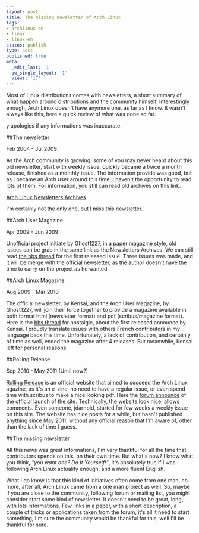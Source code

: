 ```yaml
---
layout: post
title: The missing newsletter of Arch Linux
tags:
- archlinux-en
- linux
- linux-en
status: publish
type: post
published: true
meta:
  _edit_last: '1'
  pw_single_layout: '1'
  views: '17'
---
```

Most of Linux distributions comes with newsletters, a short summary of what
happen around distributions and the community himself. Interestingly
enough, Arch Linux doesn't have anymore one, as far as I know. It wasn't always like
this, here a quick review of what was done so far.

y apologies if any informations was inaccurate.

##The newsletter

Feb 2004 - Jul 2009

As the Arch community is growing, some of you may never heard about this old
newsletter, start with weekly issue, quickly became a twice a month release,
finished as a monthly issue. The information provide was good, but as I became
an Arch user around this time, I haven't the opportunity to read lots of them.
For information, you still can read old archives on this link.

[Arch Linux Newsletters Archives][1]

I'm certainly not the only one, but I miss this newsletter.

##Arch User Magazine

Apr 2009 - Jun 2009

Unofficial project initiate by Ghost1227, in a paper magazine style, old issues can be
grab in the same link as the Newsletters Archives. We can still read [the
bbs thread][2] for the first released issue. Three issues was made, and it will be
merge with the official newsletter, as the author doesn't have the time to
carry on the project as he wanted.

##Arch Linux Magazine

Aug 2009 - Mar 2010

The official newsletter, by Kensai, and the Arch User Magazine, by Ghost1227,
will join their force together to provide a magazine available in both format
html (newsletter format) and pdf (scribus/magazine format). Here is the [bbs
thread][3] for nostalgic, about the first released announce by Kensai. I
proudly translate issues with others French contributors in my language back this time.
Unfortunately, a lack of contribution, and certainly of time as well, ended the
magazine after 4 releases. But meanwhile, Kensai left for personal reasons.

##Rolling Release

Sep 2010 - May 2011 (Until now?)

[Rolling Release][4] is an official website that aimed to succeed the Arch Linux
agazine, as it's an e-zine, no need to have a regular issue, or even spend
time with scribus to make a nice looking pdf. Here the [forum announce][5] of the
official launch of the site. Technically, the website look nice, allows
comments. Even someone, jdarnold,  started for few weeks a weekly issue on this
site. The website has nice posts for a while, but hasn't published anything
since May 2011, without any official reason that I'm aware of, other than the lack
of time I guess.

##The missing newsletter

All this news was great informations, I'm very thankful for all the time that
contributors spends on this, on their own time. But what's now? I know what you
think, *"you want one? Do It Yourself!"*, it's absolutely true if I was following
Arch Linux actuality enough, and a more fluent English.

What I do know is that this kind of initiatives often come from one man, no more,
after all, Arch Linux came from a one man project as well. So, maybe if you are
close to the community, following forum or mailing list, you might consider start some kind of newsletter.
It doesn't need to be great, long, with lots informations. Few links in a paper, with a short description, a couple of tricks or applications taken from the forum, it's all it need to start something, I'm sure the community
would be thankful for this, well I'll be thankful for sure.


[1]: http://www.archlinux.org/static/magazine/
[2]: https://bbs.archlinux.org/viewtopic.php?id=68922 
[3]: https://bbs.archlinux.org/viewtopic.php?id=77538
[4]: http://rollingrelease.com/
[5]: https://bbs.archlinux.org/viewtopic.php?id=105236
